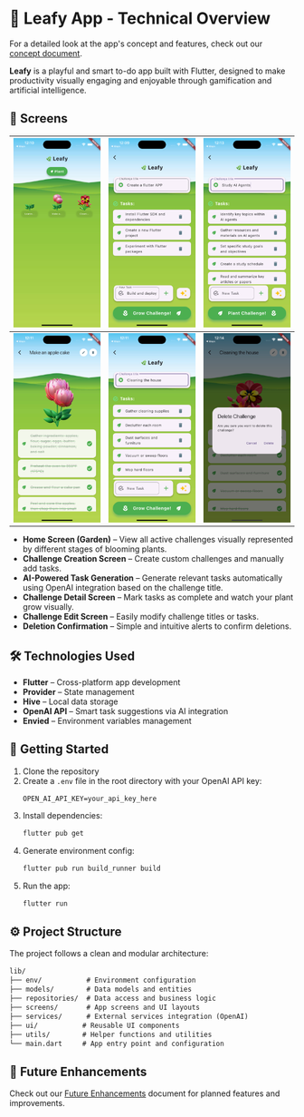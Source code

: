 # 🌿 Leafy App - Technical Overview

For a detailed look at the app's concept and features, check out our [concept document](CONCEPT.md).

**Leafy** is a playful and smart to-do app built with Flutter, designed to make productivity visually engaging and enjoyable through gamification and artificial intelligence.

## 📸 Screens

| ![Home Screen](assets/screenshots/1.png) | ![Challenge Creation Screen](assets/screenshots/2.png) | ![AI-Powered Task Generation](assets/screenshots/3.png) |
|:---:|:---:|:---:|
| ![Challenge Detail Screen](assets/screenshots/4.png) | ![Challenge Edit Screen](assets/screenshots/5.png) | ![Deletion Confirmation](assets/screenshots/6.png) |

- **Home Screen (Garden)** – View all active challenges visually represented by different stages of blooming plants.
- **Challenge Creation Screen** – Create custom challenges and manually add tasks.
- **AI-Powered Task Generation** – Generate relevant tasks automatically using OpenAI integration based on the challenge title.
- **Challenge Detail Screen** – Mark tasks as complete and watch your plant grow visually.
- **Challenge Edit Screen** – Easily modify challenge titles or tasks.
- **Deletion Confirmation** – Simple and intuitive alerts to confirm deletions.

## 🛠️ Technologies Used

- **Flutter** – Cross-platform app development
- **Provider** – State management
- **Hive** – Local data storage
- **OpenAI API** – Smart task suggestions via AI integration
- **Envied** – Environment variables management

## 🚀 Getting Started

1. Clone the repository
2. Create a `.env` file in the root directory with your OpenAI API key:
   ```
   OPEN_AI_API_KEY=your_api_key_here
   ```
3. Install dependencies:
   ```bash
   flutter pub get
   ```
4. Generate environment config:
   ```bash
   flutter pub run build_runner build
   ```
5. Run the app:
   ```bash
   flutter run
   ```

## ⚙️ Project Structure

The project follows a clean and modular architecture:

```
lib/
├── env/           # Environment configuration
├── models/        # Data models and entities
├── repositories/  # Data access and business logic
├── screens/       # App screens and UI layouts
├── services/      # External services integration (OpenAI)
├── ui/           # Reusable UI components
├── utils/        # Helper functions and utilities
└── main.dart     # App entry point and configuration
```


## 🔮 Future Enhancements

Check out our [Future Enhancements](FUTURE.md) document for planned features and improvements.


